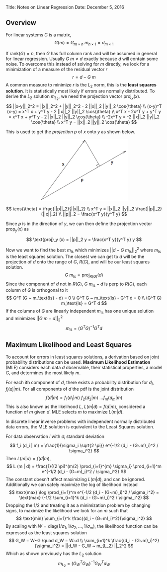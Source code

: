Title: Notes on Linear Regression
Date: December 5, 2016

Overview
--------
For linear systems $G$ is a matrix,
$$
G(m) = G_{m \times n} ~ m_{n \times 1} = d_{m \times 1}
$$

If $\text{rank}(G) = n$, then $G$ has full column rank and will be assumed in general for linear regression. Usually $G ~ m \neq d$ exactly because $d$ will contain some noise. To overcome this instead of solving for $m$ directly, we look for a minimization of a measure of the residual vector $r$
$$
r = d - G~m
$$
A common measure to minimize $r$ is the $L_2$ norm, this is the __least squares solution__. It is statistically most likely if errors are normally distributed. To derive the $L_2$ solution $m_{L_2}$, we need the projection vector $\text{proj}_y (x)$.
$$
||x-y||_2^2 = ||x||_2^2 + ||y||_2^2 - 2 ||x||_2 ||y||_2 \cos{\theta} \\
(x-y)^T (x-y) = x^T x + y^T y - 2 ||x||_2 ||y||_2 \cos{\theta} \\
x^T x - 2x^T y + y^T y = x^T x + y^T y - 2 ||x||_2 ||y||_2 \cos{\theta} \\
-2x^T y = -2 ||x||_2 ||y||_2 \cos{\theta} \\
x^T y = ||x||_2 ||y||_2 \cos{\theta}
$$

This is used to get the _projection_ $p$ of $x$ onto $y$ as shown below.
<p style="text-align:center;"><img src="images/vector_projection.PNG" height="200"></p>

$$
\cos{\theta} = \frac{||p||_2}{||x||_2} \\
x^T y = ||x||_2 ||y||_2 \frac{||p||_2}{||x||_2} \\
||p||_2 = \frac{x^T y}{y^T y}
$$

Since $p$ is in the direction of $y$, we can then define the projection vector $\text{prop}_y (x)$ as

$$
\text{proj}_y (x) = ||p||_2 y = \frac{x^T y}{y^T y} y
$$

Now we want to find the best $m_\text{ls}$ which minimizes $||d - G ~ m_\text{ls} ||_2^2$ where $m_\text{ls}$ is the least squares solution. The closest we can get to $d$ will be the projection of $d$ onto the range of $G$, $R(G)$, and will be our least squares solution.
$$
G ~ m_\text{ls} = \text{proj}_{R(G)} (d)
$$
Since the component of $d$ not in $R(G)$, $G ~ m_\text{ls} - d$ is perp to $R(G)$, each column of $G$ is orthogonal to it
$$
G^T (G ~ m_\text{ls} - d) = 0 \\
G^T G ~ m_\text{ls} - G^T d = 0 \\
(G^T G) m_\text{ls} = G^T d
$$
If the columns of $G$ are linearly independent $m_\text{ls}$ has one unique solution and minimizes $||G ~ m - d||_2^2$
$$
m_\text{ls} = (G^T G)^{-1} G^T d
$$

Maximum Likelihood and Least Squares
------------------------------------

To account for errors in least squares solutions, a derivation based on joint probability distributions can be used. __Maximum Likelihood Estimation__ (MLE) considers each data $d$ observable, their statistical properties, a model $G$, and determines the most likely $m$.

For each ith component of $d$, there exists a probability distribution for $d_i$, $f_i (d_i | m)$. For all components of $d$ the pdf is the joint distribution
$$
f(d| m) = f_1 (d_1 | m) ~ f_2 (d_2 | m) ~ \dots f_m (d_m | m) 
$$
This is also known as the likelihood $L$, $L(m | d) = f(d | m)$, considered a function of $m$ given $d$. MLE selects $m$ to maximize $L(m | d)$.

In discrete linear inverse problems with independent normally distributed data errors, the MLE solution is equivalent to the Least Squares solution.

For data observation $i$ with $\sigma_i$ standard deviation
$$
f_i (d_i | m) = \frac{1}{\sigma_i \sqrt{2 \pi}} e^{-1/2 (d_i - (G~m)_i)^2 / \sigma_i^2}
$$
Then $L(m | d) = f(d | m)$,
$$
L (m | d) = \frac{1}{(2 \pi)^(m/2) \prod_{i=1}^{m} \sigma_i} \prod_{i=1}^m e^{-1/2 (d_i - (G~m)_i)^2 / \sigma_i^2}
$$
The constant doesn't affect maximizing $L(m|d)$, and can be ignored. Additionally we can safely maximize the log of likelihood instead
$$
\text{max} \log \prod_{i=1}^m e^{-1/2 (d_i - (G~m)_i)^2 / \sigma_i^2} = \text{max} (-1/2 \sum_{i=1}^k (d_i - (G~m)_i)^2 / \sigma_i^2)
$$
Dropping the $1/2$ and treating it as a minimization problem by changing signs, to maximize the likelihood we look for an $m$ such that
$$
\text{min} \sum_{i=1}^k \frac{(d_i - (G~m)_i)^2}{\sigma_i^2}
$$
By scaling with $W = \text{diag}(1/\sigma_1, 1/\sigma_2, \dots , 1/\sigma_m)$, the likelihood function can be expressed as the least squares solution
$$
G_W = W~G \quad d_W = W~d \\
\sum_{i=1}^k \frac{(d_i - (G~m)_i)^2}{\sigma_i^2} = ||d_W - G_W ~ m_{L_2} ||_2^2
$$
Which as shown previously has the $L_2$ solution 
$$
m_{L_2} = (G_W^T G_W)^{-1} G_W^T d_W
$$